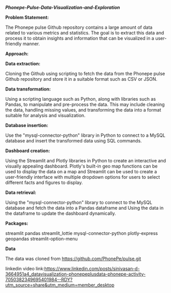
*****************Phonepe-Pulse-Data-Visualization-and-Exploration*****************



**Problem Statement:**

The Phonepe pulse Github repository contains a large amount of data related to various metrics and statistics. The goal is to extract this data and process it to obtain insights and information that can be visualized in a user-friendly manner.

**Approach:**

**Data extraction:**

Cloning the Github using scripting to fetch the data from the Phonepe pulse Github repository and store it in a suitable format such as CSV or JSON.

**Data transformation:** 

Using a scripting language such as Python, along with libraries such as Pandas, to manipulate and pre-process the data. This may include cleaning the data, handling missing values, and transforming the data into a format suitable for analysis and visualization.

**Database insertion:**

Use the "mysql-connector-python" library in Python to connect to a MySQL database and insert the transformed data using SQL commands.

**Dashboard creation:**

Using the Streamlit and Plotly libraries in Python to create an interactive and visually appealing dashboard. Plotly's built-in geo map functions can be used to display the data on a map and Streamlit can be used to create a user-friendly interface with multiple dropdown options for users to select different facts and figures to display.

**Data retrieval:** 

Using the "mysql-connector-python" library to connect to the MySQL database and fetch the data into a Pandas dataframe and Using the data in the dataframe to update the dashboard dynamically.

**Packages:**

streamlit
pandas
streamlit_lottie
mysql-connector-python
plotly-express
geopandas
streamlit-option-menu

**Data**

The data was cloned from https://github.com/PhonePe/pulse.git

linkedin video link:https://www.linkedin.com/posts/sinivasan-d-3664951a4_datavisualization-phonepeplusdata-phonepe-activity-7050382349695401984--RDY?utm_source=share&utm_medium=member_desktop
